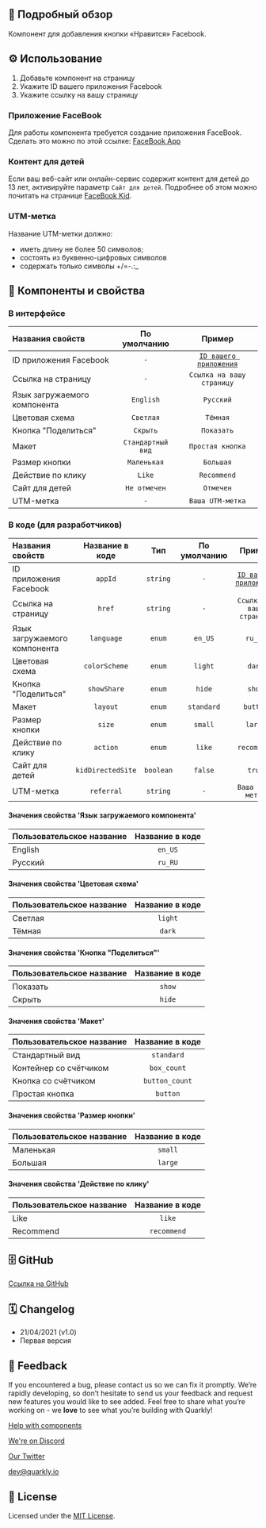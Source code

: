 ## 📖 Подробный обзор

Компонент для добавления кнопки «Нравится» Facebook.

## ⚙️ Использование

1.  Добавьте компонент на страницу
2.  Укажите ID вашего приложения Facebook
3.  Укажите ссылку на вашу страницу

### Приложение FaceBook

Для работы компонента требуется создание приложения FaceBook. Сделать это можно по этой ссылке: [FaceBook App](https://developers.facebook.com/apps)

### Контент для детей

Если ваш веб-сайт или онлайн-сервис содержит контент для детей до 13 лет, активируйте параметр `Сайт для детей`.
Подробнее об этом можно почитать на странице [FaceBook Kid](https://developers.facebook.com/docs/plugins/restrictions).

### UTM-метка

Название UTM-метки должно:

-   иметь длину не более 50 символов;
-   состоять из буквенно-цифровых символов
-   содержать только символы +/=-.:\_

## 🧩 Компоненты и свойства

### В интерфейсе

| Названия свойств             |   По умолчанию    |                             Пример                             |
| :--------------------------- | :---------------: | :------------------------------------------------------------: |
| ID приложения Facebook       |        `-`        | [`ID вашего приложения`](https://developers.facebook.com/apps) |
| Ссылка на страницу           |        `-`        |                   `Ссылка на вашу страницу`                    |
| Язык загружаемого компонента |     `English`     |                           `Русский`                            |
| Цветовая схема               |     `Светлая`     |                            `Тёмная`                            |
| Кнопка "Поделиться"          |     `Скрыть`      |                           `Показать`                           |
| Макет                        | `Стандартный вид` |                        `Простая кнопка`                        |
| Размер кнопки                |    `Маленькая`    |                           `Большая`                            |
| Действие по клику            |      `Like`       |                          `Recommend`                           |
| Сайт для детей               |   `Не отмечен`    |                           `Отмечен`                            |
| UTM-метка                    |        `-`        |                        `Ваша UTM-метка`                        |

### В коде (для разработчиков)

| Названия свойств             |  Название в коде  |    Тип    | По умолчанию |                             Пример                             |
| :--------------------------- | :---------------: | :-------: | :----------: | :------------------------------------------------------------: |
| ID приложения Facebook       |      `appId`      | `string`  |     `-`      | [`ID вашего приложения`](https://developers.facebook.com/apps) |
| Ссылка на страницу           |      `href`       | `string`  |     `-`      |                   `Ссылка на вашу страницу`                    |
| Язык загружаемого компонента |    `language`     |  `enum`   |   `en_US`    |                            `ru_RU`                             |
| Цветовая схема               |   `colorScheme`   |  `enum`   |   `light`    |                             `dark`                             |
| Кнопка "Поделиться"          |    `showShare`    |  `enum`   |    `hide`    |                             `show`                             |
| Макет                        |     `layout`      |  `enum`   |  `standard`  |                            `button`                            |
| Размер кнопки                |      `size`       |  `enum`   |   `small`    |                            `large`                             |
| Действие по клику            |     `action`      |  `enum`   |    `like`    |                          `recommend`                           |
| Сайт для детей               | `kidDirectedSite` | `boolean` |   `false`    |                             `true`                             |
| UTM-метка                    |    `referral`     | `string`  |     `-`      |                        `Ваша UTM-метка`                        |

#### Значения свойства 'Язык загружаемого компонента'

| Пользовательское название | Название в коде |
| :------------------------ | :-------------: |
| English                   |     `en_US`     |
| Русский                   |     `ru_RU`     |

#### Значения свойства 'Цветовая схема'

| Пользовательское название | Название в коде |
| :------------------------ | :-------------: |
| Светлая                   |     `light`     |
| Тёмная                    |     `dark`      |

#### Значения свойства 'Кнопка "Поделиться"'

| Пользовательское название | Название в коде |
| :------------------------ | :-------------: |
| Показать                  |     `show`      |
| Скрыть                    |     `hide`      |

#### Значения свойства 'Макет'

| Пользовательское название | Название в коде |
| :------------------------ | :-------------: |
| Стандартный вид           |   `standard`    |
| Контейнер со счётчиком    |   `box_count`   |
| Кнопка со счётчиком       | `button_count`  |
| Простая кнопка            |    `button`     |

#### Значения свойства 'Размер кнопки'

| Пользовательское название | Название в коде |
| :------------------------ | :-------------: |
| Маленькая                 |     `small`     |
| Большая                   |     `large`     |

#### Значения свойства 'Действие по клику'

| Пользовательское название | Название в коде |
| :------------------------ | :-------------: |
| Like                      |     `like`      |
| Recommend                 |   `recommend`   |

## 🗄 GitHub

[Ссылка на GitHub](https://github.com/quarkly/community-kit/blob/master/src/FbLike.js)

## 🗓 Changelog

-   21/04/2021 (v1.0)
-   Первая версия

## 📮 Feedback

If you encountered a bug, please contact us so we can fix it promptly. We’re rapidly developing, so don’t hesitate to send us your feedback and request new features you would like to see added. Feel free to share what you’re working on - we **love** to see what you’re building with Quarkly!

[Help with components](https://community.quarkly.io/c/requests/11)

[We're on Discord](https://discord.gg/f9KhSMGX)

[Our Twitter](https://twitter.com/quarklyapp)

[dev@quarkly.io](mailto:dev@quarkly.io)

## 📝 License

Licensed under the [MIT License](https://raw.githubusercontent.com/quarkly/community-kit/master/LICENSE).

